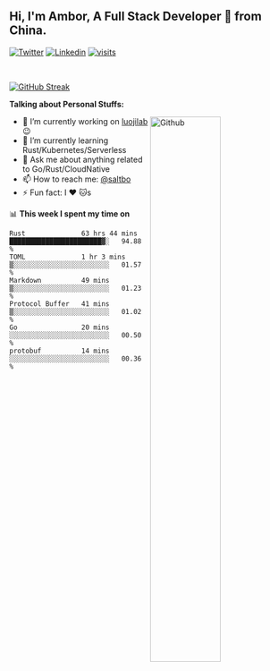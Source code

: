## Hi, I'm Ambor, A Full Stack Developer 🚀 from China.

[![Twitter](https://img.shields.io/badge/-saltbo-1ca0f1?style=flat&logo=twitter&logoColor=white)](https://twitter.com/rdsaltbo)
[![Linkedin](https://img.shields.io/badge/-saltbo-blue?style=flat&logo=Linkedin&logoColor=white)](https://www.linkedin.com/in/saltbo/)
[![visits](https://visitor.vercel.app/page/saltbo?color=light-green)](https://github.com/saltbo/)

&nbsp;  

[![GitHub Streak](http://github-readme-streak-stats.herokuapp.com?user=saltbo&hide_border=true&date_format=M%20j%5B%2C%20Y%5D)](https://git.io/streak-stats)

**Talking about Personal Stuffs:**
<!-- Any image aligned to the right. Beware the width  -->
<img width="50%" align="right" alt="Github" src="https://raw.githubusercontent.com/saltbo/saltbo/master/images/git-header.svg" />

- 🔭 I’m currently working on [luojilab](https://github.com/luojilab) :wink:
- 🌱 I’m currently learning Rust/Kubernetes/Serverless
- 💬 Ask me about anything related to Go/Rust/CloudNative
- 📫 How to reach me: [@saltbo](https://twitter.com/rdsaltbo)
- ⚡ Fun fact: I :heart: :cat:s


📊 **This week I spent my time on**
<!--START_SECTION:waka-->

```text
Rust              63 hrs 44 mins  ███████████████████████▓░   94.88 %
TOML              1 hr 3 mins     ▒░░░░░░░░░░░░░░░░░░░░░░░░   01.57 %
Markdown          49 mins         ▒░░░░░░░░░░░░░░░░░░░░░░░░   01.23 %
Protocol Buffer   41 mins         ▒░░░░░░░░░░░░░░░░░░░░░░░░   01.02 %
Go                20 mins         ░░░░░░░░░░░░░░░░░░░░░░░░░   00.50 %
protobuf          14 mins         ░░░░░░░░░░░░░░░░░░░░░░░░░   00.36 %
```

<!--END_SECTION:waka-->
